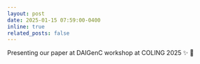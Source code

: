 ```yaml
---
layout: post
date: 2025-01-15 07:59:00-0400
inline: true
related_posts: false
---
```


Presenting our paper at DAIGenC workshop at COLING 2025 :sparkles: :partying_face:
